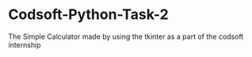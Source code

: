 # Codsoft-Python-Task-2
The Simple Calculator made by using the tkinter as a part of the codsoft internship
